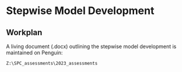 # Stepwise Model Development

## Workplan

A living document (.docx) outlining the stepwise model development is maintained
on Penguin:

```
Z:\SPC_assessments\2023_assessments
```
